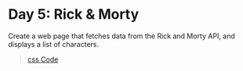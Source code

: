 # Day 5: Rick & Morty
Create a web page that fetches data from the Rick and Morty API, and displays a list of characters.

> [css Code](C:\Users\PALpro\Desktop\gazasky\.vscode\styles.css)
